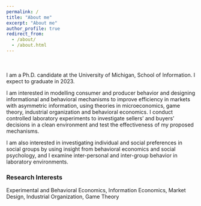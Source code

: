 ```yaml
---
permalink: /
title: "About me"
excerpt: "About me"
author_profile: true
redirect_from: 
  - /about/
  - /about.html
---
```

<br/>
<br/>
I am a Ph.D. candidate at the University of Michigan, School of Information. I expect to graduate in 2023. 


I am interested in modelling consumer and producer behavior and designing informational and behavioral mechanisms to improve efficiency in markets with asymmetric information, using theories in microeconomics, game theory, industrial organization and behavioral economics. I conduct controlled laboratory experiments to investigate sellers’ and buyers’ decisions in a clean environment and test the effectiveness of my proposed mechanisms. 

I am also interested in investigating individual and social preferences in social groups by using insight from behavioral economics and social psychology, and I examine inter-personal and inter-group behavior in laboratory environments.


### Research Interests
Experimental and Behavioral Economics, Information Economics, Market Design, Industrial Organization, Game Theory
